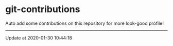# git-contributions

Auto add some contributions on this repository for more look-good profile!

---

Update at 2020-01-30 10:44:18
